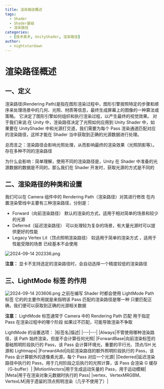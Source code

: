 ```yaml
---
title: 渲染路径概述
tags:
  - Shader
  - Shader基础
  - 渲染路径
categories:
  - [技术美术, UnityShader, 渲染路径]
author:
  - nightstardawn
---
```


# 渲染路径概述

## 一、定义

渲染路径(Rendering Path)是指在图形渲染过程中，图形引擎按照特定的步骤和顺序来处理场景中的几何、光照、材质等信息，最终生成屏幕上的图像的一种算法或策略。
它决定了图形引擎如何组织和执行渲染过程，以产生最终的视觉效果。
对于我们来说:在 Unity 中，渲染路径决定了光照如何应用到 Unity Shader 中，如果要在 UnityShader 中和光源打交道，我们需要为每个 Pass 渲染通道匹配对应的渲染路径，这样才能在 Shader 当中获取到正确的光源数据进行处理。

总而言之：渲染路径会影响光照处理，从而影响最终的渲染效果（光照阴影等）。存在多种不同的渲染路径

为什么会影响：简单理解，使用不同的渲染路径是，Unity 在 Shader 中准备的光源数据的数据是不同的，那么我们在 Shader 开发时，获取光源的方式是不同的

## 二、渲染路径的种类和设置

我们可以在 Camera 组件中的 Rendering Path（渲染路径）对其进行修改
在内置渲染管线中主要有三种渲染路径，分别是：

- Forward（向前渲染路径）
  默认的渲染的方式，适用于相对简单的场景和较少的光源
- Deferred（延迟渲染路径）
  可以处理较为复杂的场景，有大量光源时可以提供更好的性能
- Legacy Vertex Lit（顶点照明渲染路径）
  较适用于简单的渲染方式 ，适用于性能受限的场景
  已经基本不会使用

![ 2024-09-14 202336.png](https://s2.loli.net/2024/09/14/rQcgj7YfbKe56JS.png)

**注意：**
显卡不支持选定的渲染路径时，会自动选择一个精度较低的渲染路径

## 三、LightMode 标签 的作用

![ 2024-09-14 203606.png](https://s2.loli.net/2024/09/14/dkx8lUu7i9PwCmA.png)
之前在编写 Shader 时都会使用 LightMode Path 标签
它的的主要作用就是来指明该 Pass 匹配的渲染路径是哪一种
只要匹配正确，我们便可以获取到正确的光源相关数据

**注意：**
LightMode 标签通常于 Camera 中的 Rendering Path 匹配
用于指定 Pass 在渲染过程中的哪个阶段
如果过不匹配，可能导致渲染不争取

LightMode 的设置选项：
|标签名|描述|
|---|---|
|Always|不管使用哪种渲染路径，该 Path 始终渲染，但是不会计算任何光照|
|ForwardBase|向前渲染标签的基础照明阶段执行的 Pass，该 Pass 会计算环境光，重要的平行光、顶点/SH 光源和 Lightmaps|
|ForwardAdd|向前渲染路径的额外照明阶段执行的 Pass，该 Pass 会计算额外的逐像素光源，每个 Pass 对应一个光源|
|Dederred|延迟渲染路径中执行的 Pass，用于几何阶段之后执行的光照计算，该 Pass 会渲染 G 缓存（G-buffer）|
|MotionVectors|用于生成运动矢量的 Pass，用于运动模糊|
|Meta|用于在渲染对象元数据时执行的 Pass|
|vertex、VertexMRGBM、VertexLM|用于遗留的顶点照明渲染（几乎不使用了）|
